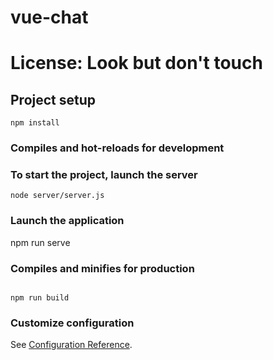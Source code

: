 # vue-chat

# License: Look but don't touch

## Project setup

```
npm install
```

### Compiles and hot-reloads for development

### To start the project, launch the server

```
node server/server.js
```

### Launch the application

npm run serve

### Compiles and minifies for production

```

npm run build

```

### Customize configuration

See [Configuration Reference](https://cli.vuejs.org/config/).

```

```
